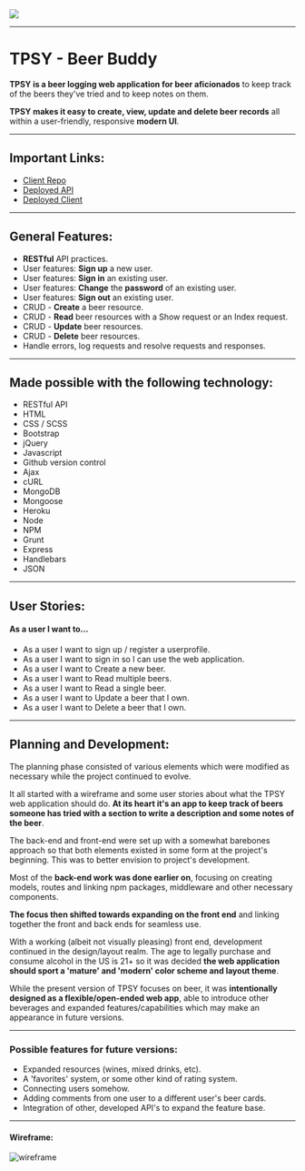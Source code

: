 <img src="public/TPSY Black on White.png">

---

# TPSY - Beer Buddy

**TPSY is a beer logging web application for beer aficionados** to keep track of the beers they've tried and to keep notes on them.

**TPSY makes it easy to create, view, update and delete beer records** all within a user-friendly, responsive **modern UI**.

---

## Important Links:

- [Client Repo](https://github.com/Sean-Drew/TPSY-client)
- [Deployed API](https://mysterious-wildwood-08920.herokuapp.com/)
- [Deployed Client](https://sean-drew.github.io/TPSY-client/)

---

## General Features:
- **RESTful** API practices.
- User features: **Sign up** a new user.
- User features: **Sign in** an existing user.
- User features: **Change** the **password** of an existing user.
- User features: **Sign out** an existing user.
- CRUD - **Create** a beer resource.
- CRUD - **Read** beer resources with a Show request or an Index request.
- CRUD - **Update** beer resources.
- CRUD - **Delete** beer resources.
- Handle errors, log requests and resolve requests and responses.

---

## Made possible with the following technology:
- RESTful API
- HTML
- CSS / SCSS
- Bootstrap
- jQuery
- Javascript
- Github version control
- Ajax
- cURL
- MongoDB
- Mongoose
- Heroku
- Node
- NPM
- Grunt
- Express
- Handlebars
- JSON

---

## User Stories:
#### As a user I want to...
- As a user I want to sign up / register a userprofile.
- As a user I want to sign in so I can use the web application.
- As a user I want to Create a new beer.
- As a user I want to Read multiple beers.
- As a user I want to Read a single beer.
- As a user I want to Update a beer that I own.
- As a user I want to Delete a beer that I own.

---

## Planning and Development:

The planning phase consisted of various elements which were modified as necessary while the project continued to evolve.

It all started with a wireframe and some user stories about what the TPSY web application should do. **At its heart it's an app to keep track of beers someone has tried with a section to write a description and some notes of the beer**.

The back-end and front-end were set up with a somewhat barebones approach so that both elements existed in some form at the project's beginning. This was to better envision to project's development.

Most of the **back-end work was done earlier on**, focusing on creating models, routes and linking npm packages, middleware and other necessary components.

**The focus then shifted towards expanding on the front end** and linking together the front and back ends for seamless use.

With a working (albeit not visually pleasing) front end, development continued in the design/layout realm. The age to legally purchase and consume alcohol in the US is 21+ so it was decided **the web application should sport a 'mature' and 'modern' color scheme and layout theme**.

While the present version of TPSY focuses on beer, it was **intentionally designed as a flexible/open-ended web app**, able to introduce other beverages and expanded features/capabilities which may make an appearance in future versions.

---


### Possible features for future versions:

- Expanded resources (wines, mixed drinks, etc).
- A 'favorites' system, or some other kind of rating system.
- Connecting users somehow.
- Adding comments from one user to a different user's beer cards.
- Integration of other, developed API's to expand the feature base.

---

#### Wireframe:
![wireframe](https://lucidchart.zendesk.com/hc/article_attachments/360001080866/Facebook_Wireframe_-_New_Page.png)
